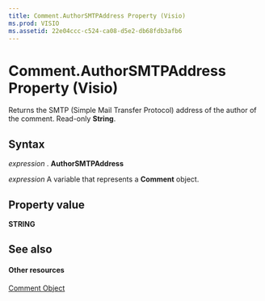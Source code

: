 ```yaml
---
title: Comment.AuthorSMTPAddress Property (Visio)
ms.prod: VISIO
ms.assetid: 22e04ccc-c524-ca08-d5e2-db68fdb3afb6
---
```



# Comment.AuthorSMTPAddress Property (Visio)

Returns the SMTP (Simple Mail Transfer Protocol) address of the author of the comment. Read-only  **String**.


## Syntax

 _expression_ . **AuthorSMTPAddress**

 _expression_ A variable that represents a **Comment** object.


## Property value

 **STRING**


## See also


#### Other resources


[Comment Object](comment-object-visio.md)

